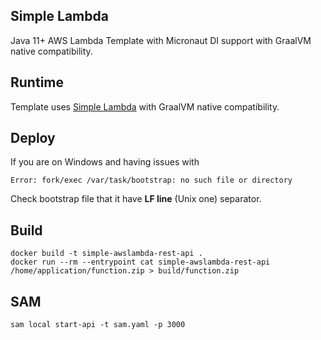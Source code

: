 ## Simple Lambda

Java 11+ AWS Lambda Template with Micronaut DI support with GraalVM native compatibility.

## Runtime

Template uses [Simple Lambda](https://github.com/GoodforGod/simple-awslambda) with GraalVM native compatibility.

## Deploy

If you are on Windows and having issues with 
```
Error: fork/exec /var/task/bootstrap: no such file or directory
```

Check bootstrap file that it have **LF line** (Unix one) separator.

## Build

```shell
docker build -t simple-awslambda-rest-api .
docker run --rm --entrypoint cat simple-awslambda-rest-api /home/application/function.zip > build/function.zip
```

## SAM

```shell
sam local start-api -t sam.yaml -p 3000
```